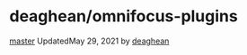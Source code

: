 # deaghean/omnifocus-plugins

[master]() UpdatedMay 29, 2021 by [deaghean](https://github.com/deaghean)

